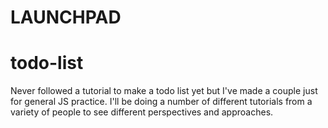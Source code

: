 # LAUNCHPAD

# todo-list
Never followed a tutorial to make a todo list yet but I've made a couple just for general JS practice.  I'll be doing a number of different tutorials from a variety of people to see different perspectives and approaches.